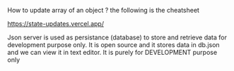 How to update array of an object ? the following is the cheatsheet

https://state-updates.vercel.app/

Json server is used as persistance (database) to store and retrieve data for development purpose only. It is open source and it stores data in db.json and we can view it in text editor. It is purely for DEVELOPMENT purpose only
